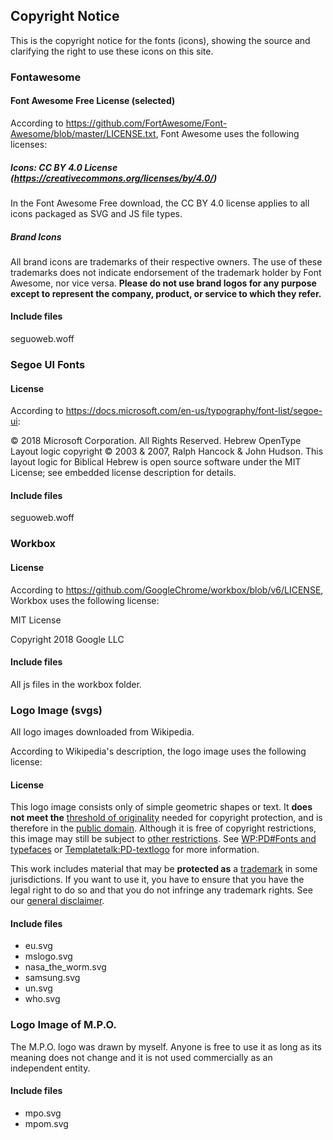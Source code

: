 ## Copyright Notice

This is the copyright notice for the fonts (icons), showing the source and clarifying the right to use these icons on this site.

### Fontawesome

#### Font Awesome Free License (selected)

According to https://github.com/FortAwesome/Font-Awesome/blob/master/LICENSE.txt, Font Awesome uses the following licenses:

##### Icons: CC BY 4.0 License (https://creativecommons.org/licenses/by/4.0/)
In the Font Awesome Free download, the CC BY 4.0 license applies to all icons packaged as SVG and JS file types.

##### Brand Icons

All brand icons are trademarks of their respective owners. The use of these trademarks does not indicate endorsement of the trademark holder by Font Awesome, nor vice versa. **Please do not use brand logos for any purpose except to represent the company, product, or service to which they refer.**

#### Include files

seguoweb.woff

### Segoe UI Fonts

#### License

According to https://docs.microsoft.com/en-us/typography/font-list/segoe-ui:

© 2018 Microsoft Corporation. All Rights Reserved.
Hebrew OpenType Layout logic copyright © 2003 & 2007, Ralph Hancock & John Hudson. This layout logic for Biblical Hebrew is open source software under the MIT License; see embedded license description for details.

#### Include files

seguoweb.woff

### Workbox

#### License

According to https://github.com/GoogleChrome/workbox/blob/v6/LICENSE, Workbox uses the following license:

MIT License

Copyright 2018 Google LLC

#### Include files

All js files in the workbox folder.

### Logo Image (svgs)

All logo images downloaded from Wikipedia.

According to Wikipedia's description, the logo image uses the following license:

#### License

This logo image consists only of simple geometric shapes or text. It **does not meet the** [threshold of originality](https://commons.wikimedia.org/wiki/Commons:Threshold_of_originality) needed for copyright protection, and is therefore in the [public domain](https://en.wikipedia.org/wiki/public_domain). Although it is free of copyright restrictions, this image may still be subject to [other restrictions](https://commons.wikimedia.org/wiki/Commons:Non-copyright_restrictions). See [WP:PD#Fonts and typefaces](https://en.wikipedia.org/wiki/Wikipedia:Public_domain#Fonts_and_typefaces) or [Templatetalk:PD-textlogo](https://commons.wikimedia.org/wiki/Template_talk:PD-textlogo) for more information.

This work includes material that may be **protected as** a [trademark](https://en.wikipedia.org/wiki/en:trademark) in some jurisdictions. If you want to use it, you have to ensure that you have the legal right to do so and that you do not infringe any trademark rights. See our [general disclaimer](https://commons.wikimedia.org/wiki/Commons:General_disclaimer).

#### Include files

+ eu.svg
+ mslogo.svg
+ nasa_the_worm.svg
+ samsung.svg
+ un.svg
+ who.svg

### Logo Image of M.P.O.

The M.P.O. logo was drawn by myself. Anyone is free to use it as long as its meaning does not change and it is not used commercially as an independent entity.

#### Include files

+ mpo.svg
+ mpom.svg